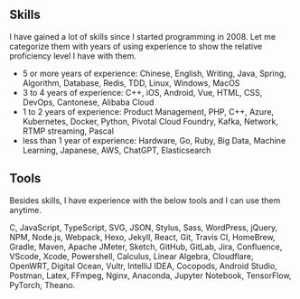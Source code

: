 ## Skills

I have gained a lot of skills since I started programming in 2008. Let me categorize them with years of using experience to show the relative proficiency level I have with them.

* 5 or more years of experience: Chinese, English, Writing, Java, Spring, Algorithm, Database, Redis, TDD, Linux, Windows, MacOS
* 3 to 4 years of experience: C++, iOS, Android, Vue, HTML, CSS, DevOps, Cantonese, Alibaba Cloud
* 1 to 2 years of experience: Product Management, PHP, C++, Azure, Kubernetes, Docker, Python, Pivotal Cloud Foundry, Kafka, Network, RTMP streaming, Pascal
* less than 1 year of experience: Hardware, Go, Ruby, Big Data, Machine Learning, Japanese, AWS, ChatGPT, Elasticsearch


## Tools

Besides skills, I have experience with the below tools and I can use them anytime.

C, JavaScript, TypeScript, SVG, JSON, Stylus, Sass, WordPress, jQuery, NPM, Node.js, Webpack, Hexo, Jekyll, React, Git, Travis CI, HomeBrew, Gradle, Maven, Apache JMeter, Sketch, GitHub, GitLab, Jira, Confluence, VScode, Xcode, Powershell, Calculus, Linear Algebra, Cloudflare, OpenWRT, Digital Ocean, Vultr, IntelliJ IDEA, Cocopods, Android Studio, Postman, Latex, FFmpeg, Nginx, Anaconda, Jupyter Notebook, TensorFlow, PyTorch, Theano.
